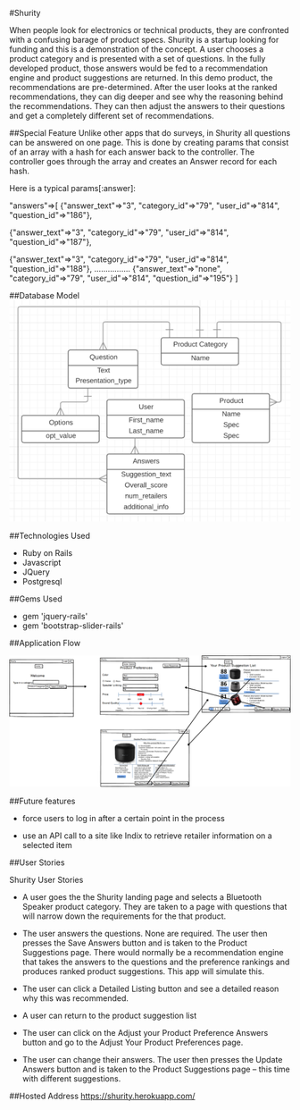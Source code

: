 #Shurity

When people look for electronics or technical products, they are confronted with a confusing barage of product specs. Shurity is a startup looking for funding and this is a demonstration of the concept. A user chooses a product category and is presented with a set of questions. In the fully developed product, those answers would be fed to a recommendation engine and product suggestions are returned. In this demo product, the recommendations are pre-determined. After the user looks at the ranked recommendations, they can dig deeper and see why the reasoning behind the recommendations. They can then adjust the answers to their questions and get a completely different set of recommendations.

##Special Feature
Unlike other apps that do surveys, in Shurity all questions can be answered on one page. This is done by creating params that consist of an array with a  hash for each answer back to the controller. The controller goes through the array and creates an Answer record for each hash.

Here is a typical params[:answer]:

"answers"=>[
{"answer_text"=>"3", "category_id"=>"79", "user_id"=>"814", "question_id"=>"186"},

{"answer_text"=>"3", "category_id"=>"79", "user_id"=>"814", "question_id"=>"187"}, 

{"answer_text"=>"3", "category_id"=>"79", "user_id"=>"814", "question_id"=>"188"}, 
…………….
{"answer_text"=>"none", "category_id"=>"79", "user_id"=>"814", "question_id"=>"195"}
]
	
##Database Model
![alt text](er-doc.tiff)

##Technologies Used
* Ruby on Rails
* Javascript
* JQuery
* Postgresql

##Gems Used
* gem 'jquery-rails'
* gem 'bootstrap-slider-rails'

##Application Flow

![alt text](shurity.png)


##Future features
* force users to log in after a certain point in the process

* use an API call to a site like Indix to retrieve retailer information on a selected item


##User Stories

Shurity User Stories

* A user goes the the Shurity landing page and selects a Bluetooth Speaker product category. They are taken to a page with questions that will narrow down the requirements for the that product.

* The user answers the questions. None are required. The user then presses the Save Answers button and is taken to the Product Suggestions page. There would normally be a recommendation engine that takes the answers to the questions and the preference rankings and produces ranked product suggestions. This app will simulate this.

* The user can click a Detailed Listing button and see a detailed reason why this was recommended.

* A user can return to the product suggestion list

* The user can click on the Adjust your Product Preference Answers button and go to the Adjust Your Product Preferences page.

* The user can change their answers. The user then presses the Update Answers button and is taken to the Product Suggestions page – this time with different suggestions.

##Hosted Address
https://shurity.herokuapp.com/